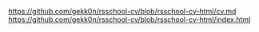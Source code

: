 https://github.com/gekk0n/rsschool-cv/blob/rsschool-cv-html/cv.md
https://github.com/gekk0n/rsschool-cv/blob/rsschool-cv-html/index.html
